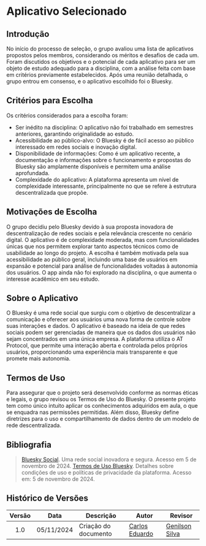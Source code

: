 # Aplicativo Selecionado

## Introdução

No início do processo de seleção, o grupo avaliou uma lista de aplicativos propostos pelos membros, considerando os méritos e desafios de cada um. Foram discutidos os objetivos e o potencial de cada aplicativo para ser um objeto de estudo adequado para a disciplina, com a análise feita com base em critérios previamente estabelecidos. Após uma reunião detalhada, o grupo entrou em consenso, e o aplicativo escolhido foi o Bluesky.

## Critérios para Escolha

Os critérios considerados para a escolha foram:

- Ser inédito na disciplina: O aplicativo não foi trabalhado em semestres anteriores, garantindo originalidade ao estudo.
- Acessibilidade ao público-alvo: O Bluesky é de fácil acesso ao público interessado em redes sociais e inovação digital.
- Disponibilidade de informações: Como é um aplicativo recente, a documentação e informações sobre o funcionamento e propostas do Bluesky são amplamente disponíveis e permitem uma análise aprofundada.
- Complexidade do aplicativo: A plataforma apresenta um nível de complexidade interessante, principalmente no que se refere à estrutura descentralizada que propõe.

## Motivações de Escolha

O grupo decidiu pelo Bluesky devido à sua proposta inovadora de descentralização de redes sociais e pela relevância crescente no cenário digital. O aplicativo é de complexidade moderada, mas com funcionalidades únicas que nos permitem explorar tanto aspectos técnicos como de usabilidade ao longo do projeto. A escolha é também motivada pela sua acessibilidade ao público geral, incluindo uma base de usuários em expansão e potencial para análise de funcionalidades voltadas à autonomia dos usuários. O app ainda não foi explorado na disciplina, o que aumenta o interesse acadêmico em seu estudo.

## Sobre o Aplicativo

O Bluesky é uma rede social que surgiu com o objetivo de descentralizar a comunicação e oferecer aos usuários uma nova forma de controle sobre suas interações e dados. O aplicativo é baseado na ideia de que redes sociais podem ser gerenciadas de maneira que os dados dos usuários não sejam concentrados em uma única empresa. A plataforma utiliza o AT Protocol, que permite uma interação aberta e controlada pelos próprios usuários, proporcionando uma experiência mais transparente e que promete mais autonomia.

## Termos de Uso

Para assegurar que o projeto será desenvolvido conforme as normas éticas e legais, o grupo revisou os Termos de Uso do Bluesky. O presente projeto tem como único intuito aplicar os conhecimentos adquiridos em aula, o que se enquadra nas permissões permitidas. Além disso, Bluesky define diretrizes para o uso e compartilhamento de dados dentro de um modelo de rede descentralizada.

## Bibliografia

> <a id="FRM1" href="#anchor_1"></a> [Bluesky Social](https://bsky.app). Uma rede social inovadora e segura. Acesso em 5 de novembro de 2024.
> <a id="FRM2" href="#anchor_2"></a> [Termos de Uso Bluesky](https://bsky.social/about/support/tos). Detalhes sobre condições de uso e políticas de privacidade da plataforma. Acesso em: 5 de novembro de 2024.

## Histórico de Versões

| Versão | Data       | Descrição            | Autor                                        | Revisor                                          |
| :----: | ---------- | -------------------- | -------------------------------------------- | ------------------------------------------------ |
|  1.0   | 05/11/2024 | Criação do documento | [Carlos Eduardo](https://github.com/dudupaz) | [Genilson Silva](https://github.com/GenilsonJrs) |
